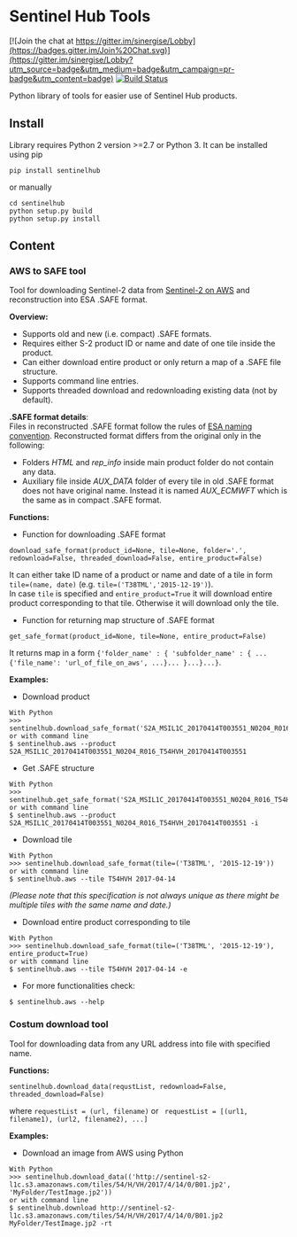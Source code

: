 # Sentinel Hub Tools
[![Join the chat at https://gitter.im/sinergise/Lobby](https://badges.gitter.im/Join%20Chat.svg)](https://gitter.im/sinergise/Lobby?utm_source=badge&utm_medium=badge&utm_campaign=pr-badge&utm_content=badge)
[![Build Status](https://travis-ci.org/sinergise/sentinelhub.svg?branch=master)](https://travis-ci.org/sinergise/sentinelhub)

Python library of tools for easier use of Sentinel Hub products.

## Install

Library requires Python 2 version >=2.7 or Python 3. It can be installed using pip
```
pip install sentinelhub
```
or manually
```
cd sentinelhub
python setup.py build
python setup.py install
```

## Content

### AWS to SAFE tool

Tool for downloading Sentinel-2 data from [Sentinel-2 on AWS](http://sentinel-pds.s3-website.eu-central-1.amazonaws.com/) and reconstruction into ESA .SAFE format.

**Overview:**
 * Supports old and new (i.e. compact) .SAFE formats.
 * Requires either S-2 product ID or name and date of one tile inside the product.
 * Can either download entire product or only return a map of a .SAFE file structure.
 * Supports command line entries.
 * Supports threaded download and redownloading existing data (not by default).

**.SAFE format details**: </br>
Files in reconstructed .SAFE format follow the rules of [ESA naming convention](https://sentinel.esa.int/web/sentinel/user-guides/sentinel-2-msi/naming-convention). Reconstructed format differs from the original only in the following:
 * Folders *HTML* and *rep_info* inside main product folder do not contain any data.
 * Auxiliary file inside *AUX_DATA* folder of every tile in old .SAFE format does not have original name. Instead it is named *AUX_ECMWFT* which is the same as in compact .SAFE format.

**Functions:**
 * Function for downloading .SAFE format
 ```
 download_safe_format(product_id=None, tile=None, folder='.', redownload=False, threaded_download=False, entire_product=False)
 ```
 It can either take ID name of a product or name and date of a tile in form ```tile=(name, date)``` (e.g. ```tile=('T38TML','2015-12-19')```). </br>
 In case ```tile``` is specified and ```entire_product=True``` it will download entire product corresponding to that tile. Otherwise it will download only the tile.
 * Function for returning map structure of .SAFE format
 ```
 get_safe_format(product_id=None, tile=None, entire_product=False)
 ```
 It returns map in a form ```{'folder_name' : { 'subfolder_name' : { ... {'file_name': 'url_of_file_on_aws', ...}... }...}...}```.

**Examples:**
 * Download product
```
With Python
>>> sentinelhub.download_safe_format('S2A_MSIL1C_20170414T003551_N0204_R016_T54HVH_20170414T003551')
or with command line
$ sentinelhub.aws --product S2A_MSIL1C_20170414T003551_N0204_R016_T54HVH_20170414T003551
```

 * Get .SAFE structure
```
With Python
>>> sentinelhub.get_safe_format('S2A_MSIL1C_20170414T003551_N0204_R016_T54HVH_20170414T003551')
or with command line
$ sentinelhub.aws --product S2A_MSIL1C_20170414T003551_N0204_R016_T54HVH_20170414T003551 -i
```

 * Download tile
 ```
 With Python
 >>> sentinelhub.download_safe_format(tile=('T38TML', '2015-12-19'))
 or with command line
 $ sentinelhub.aws --tile T54HVH 2017-04-14
 ```
 *(Please note that this specification is not always unique as there might be multiple tiles with the same name and date.)*

 * Download entire product corresponding to tile
 ```
 With Python
 >>> sentinelhub.download_safe_format(tile=('T38TML', '2015-12-19'), entire_product=True)
 or with command line
 $ sentinelhub.aws --tile T54HVH 2017-04-14 -e
 ```

 * For more functionalities check:
```
$ sentinelhub.aws --help
```

### Costum download tool
Tool for downloading data from any URL address into file with specified name.

**Functions:**
```
sentinelhub.download_data(requstList, redownload=False, threaded_download=False)
```
where ```requestList = (url, filename)``` or ``` requestList = [(url1, filename1), (url2, filename2), ...]```

**Examples:**
 * Download an image from AWS using Python
```
With Python
>>> sentinelhub.download_data(('http://sentinel-s2-l1c.s3.amazonaws.com/tiles/54/H/VH/2017/4/14/0/B01.jp2', 'MyFolder/TestImage.jp2'))
or with command line
$ sentinelhub.download http://sentinel-s2-l1c.s3.amazonaws.com/tiles/54/H/VH/2017/4/14/0/B01.jp2 MyFolder/TestImage.jp2 -rt
```
